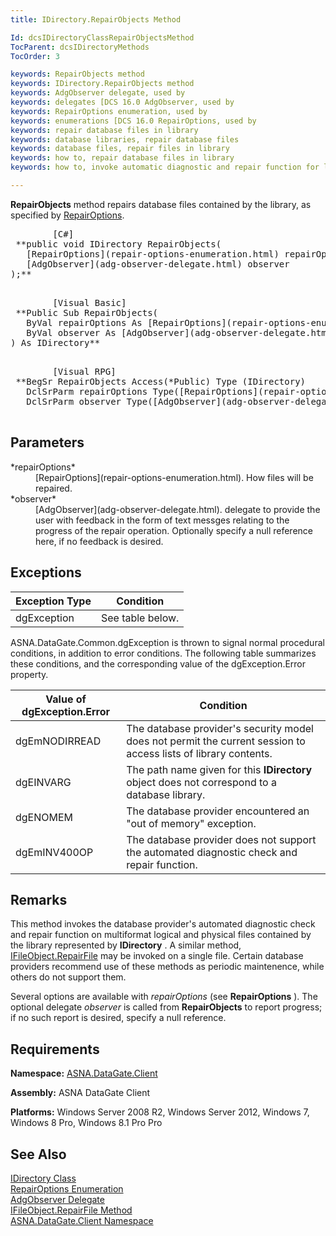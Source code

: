 ```yaml
---
title: IDirectory.RepairObjects Method

Id: dcsIDirectoryClassRepairObjectsMethod
TocParent: dcsIDirectoryMethods
TocOrder: 3

keywords: RepairObjects method
keywords: IDirectory.RepairObjects method
keywords: AdgObserver delegate, used by
keywords: delegates [DCS 16.0 AdgObserver, used by
keywords: RepairOptions enumeration, used by
keywords: enumerations [DCS 16.0 RepairOptions, used by
keywords: repair database files in library
keywords: database libraries, repair database files
keywords: database files, repair files in library
keywords: how to, repair database files in library
keywords: how to, invoke automatic diagnostic and repair function for library files

---
```


**RepairObjects** method repairs database files contained by the library, as specified by [ RepairOptions](repair-options-enumeration.html).
<pre class="prettyprint">
        <span class="lang">[C#]</span>
 **public void IDirectory RepairObjects(<br />   [RepairOptions](repair-options-enumeration.html) repairOptions ,<br />   [AdgObserver](adg-observer-delegate.html) observer<br />);** 
      </pre>
<pre class="prettyprint">
        <span class="lang">[Visual Basic] </span>
 **Public Sub RepairObjects(<br />   ByVal repairOptions As [RepairOptions](repair-options-enumeration.html) _<br />   ByVal observer As [AdgObserver](adg-observer-delegate.html)<br />) As IDirectory** 
      </pre>
<pre class="prettyprint">
        <span class="lang">[Visual RPG]</span>
 **BegSr RepairObjects Access(*Public) Type (IDirectory)<br />   DclSrParm repairOptions Type([RepairOptions](repair-options-enumeration.html))<br />   DclSrParm observer Type([AdgObserver](adg-observer-delegate.html))** 
      </pre>

## Parameters

<dl>
        <dt>
 *repairOptions* 
        </dt>
        <dd>
[RepairOptions](repair-options-enumeration.html). How files will be repaired. 
</dd>
        <dt>
 *observer* 
        </dt>
        <dd>
[AdgObserver](adg-observer-delegate.html). delegate to provide the user with feedback in the form of text messges relating to the progress of the repair operation. Optionally specify a null reference here, if no feedback is desired.
</dd>
</dl>

## Exceptions



| Exception Type | Condition |
| ---- | ---- |
| dgException | See table below. |



ASNA.DataGate.Common.dgException is thrown to signal normal procedural conditions, in addition to error conditions. The following table summarizes these conditions, and the corresponding value of the <span>dgException.Error</span> property.
<br />



| Value of dgException.Error | Condition |
| ---- | ---- |
| dgEmNODIRREAD | The database provider's security model does not permit the current session to access lists of library contents. |
| dgEINVARG | The path name given for this **IDirectory** object does not correspond to a database library. |
| dgENOMEM | The database provider encountered an "out of memory" exception. |
| dgEmINV400OP | The database provider does not support the automated diagnostic check and repair function. |



## Remarks

This method invokes the database provider's automated diagnostic check and repair function on multiformat logical and physical files contained by the library represented by **IDirectory** . A similar method, [ IFileObject.RepairFile](ifile-object-class-repair-file-method.html) may be invoked on a single file. Certain database providers recommend use of these methods as periodic maintenence, while others do not support them.

Several options are available with *repairOptions* (see **RepairOptions** ). The optional delegate *observer* is called from **RepairObjects** to report progress; if no such report is desired, specify a null reference. 
## Requirements

<span> **Namespace:** [ASNA.DataGate.Client](datagate-client-namespace.html) </span> 

<span> **Assembly:** ASNA DataGate Client</span> 

<span> **Platforms:** Windows Server 2008 R2, Windows Server 2012, Windows 7, Windows 8 Pro, Windows 8.1 Pro</span> Pro
## See Also


[IDirectory Class](idirectory-class.html)
      <br />
[RepairOptions Enumeration](repair-options-enumeration.html)
      <br />
[AdgObserver Delegate](adg-observer-delegate.html)
      <br />
[IFileObject.RepairFile Method](ifile-object-class-repair-file-method.html)
      <br />
[ASNA.DataGate.Client Namespace](datagate-client-namespace.html)

